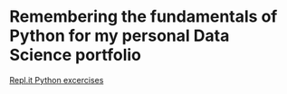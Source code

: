 # Remembering the fundamentals of Python for my personal Data Science portfolio

[Repl.it Python excercises](https://repl.it/@AdelCabrera/Python-For-Data-Science "Lin to Repl.it")